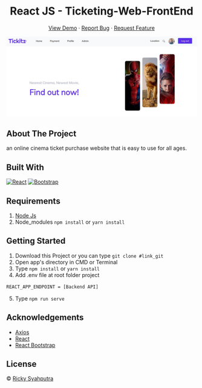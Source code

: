 <h1 align='center'>React JS - Ticketing-Web-FrontEnd</h1>
  <p align="center">
    <a href="https://ticketing-web.netlify.app/">View Demo</a>
    ·
    <a href="https://github.com/rickyganteng/Ticketing-Web-FrontEnd/issues">Report Bug</a>
    ·
    <a href="https://github.com/rickyganteng/Ticketing-Web-FrontEnd/pulls">Request Feature</a>
  </p>

![Image Banner](src/assets/img/Screenshot_2.jpg)

## About The Project

an online cinema ticket purchase website that is easy to use for all ages.

## Built With

[![React](https://img.shields.io/badge/React-v17.0.2-blue)](https://github.com/facebook/react)
[![Bootstrap](https://img.shields.io/badge/Bootstrap-v4.6.x-blue)](https://github.com/react-bootstrap/react-bootstrap)

## Requirements

1. <a href="https://nodejs.org/en/download/">Node Js</a>
2. Node_modules `npm install` or `yarn install`

## Getting Started

1. Download this Project or you can type `git clone #link_git`
2. Open app's directory in CMD or Terminal
3. Type `npm install` or `yarn install`
4. Add .env file at root folder project

```sh
REACT_APP_ENDPOINT = [Backend API]
```

5. Type `npm run serve`

## Acknowledgements

- [Axios](https://www.npmjs.com/package/axios)
- [React](https://reactjs.org/)
- [React Bootstrap](https://react-bootstrap.github.io/)

## License

© [Ricky Syahputra](https://github.com/rickyganteng)
